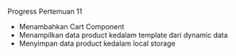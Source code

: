 Progress Pertemuan 11

- Menambahkan Cart Component
- Menampilkan data product kedalam template dari dynamic data
- Menyimpan data product kedalam local storage
